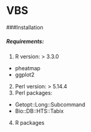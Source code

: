 # VBS

###Installation
##### Requirements:
1. R version: > 3.3.0
* pheatmap
* ggplot2
 
2. Perl version: > 5.14.4 
3. Perl packages:
* Getopt::Long::Subcommand
* Bio::DB::HTS::Tabix

4. R packages
